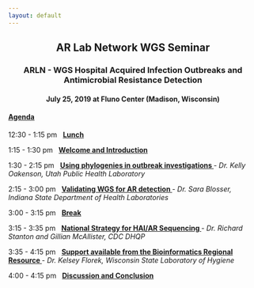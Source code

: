 ```yaml
---
layout: default
---
```

<h2 align="center"> AR Lab Network WGS Seminar</h2>

<h3 align="center">ARLN - WGS
Hospital Acquired Infection Outbreaks and Antimicrobial Resistance Detection</h3>
<h4 align="center">July 25, 2019 at Fluno Center (Madison, Wisconsin)</h4>



<h4><u> Agenda</u></h4>

12:30 - 1:15 pm &nbsp; <b><a href="">Lunch</a></b><br />

1:15 - 1:30 pm &nbsp; <b><a href="">Welcome and Introduction</a></b><br />

1:30 - 2:15 pm &nbsp; <b><a href="https://staph-b.github.io/midwest-region/archive/190725_arln_meeting/2019-07-25_phylogenetics_outbreaks_oakeson.pdf">Using phylogenies in outbreak investigations </a> </b> - <i>Dr. Kelly Oakenson, Utah
Public Health Laboratory</i><br />

2:15 - 3:00 pm &nbsp; <b><a href="https://staph-b.github.io/midwest-region/archive/190725_arln_meeting/2019-07-25_clia_wgs_blosser.pdf">Validating WGS for AR detection </a> </b> - <i>Dr. Sara Blosser, Indiana State Department of
Health Laboratories</i><br />

3:00 - 3:15 pm &nbsp; <b><a href="">Break</a></b><br />

3:15 - 3:35 pm &nbsp; <b><a href="https://staph-b.github.io/midwest-region/archive/190725_arln_meeting/2019-07-25_bioinformatics_stanton_mcallister.pdf">National Strategy for HAI/AR Sequencing </a> </b> - <i>Dr. Richard Stanton and Gillian McAllister, CDC DHQP</i><br />

3:35 - 4:15 pm &nbsp; <b><a href="https://staph-b.github.io/midwest-region/archive/190725_arln_meeting/2019-07-25_bioinformatics_florek.pdf">Support available from the Bioinformatics
Regional Resource </a> </b> - <i>Dr. Kelsey Florek,
Wisconsin State Laboratory of Hygiene</i><br />

4:00 - 4:15 pm &nbsp; <b><a href="">Discussion and Conclusion</a></b><br />
